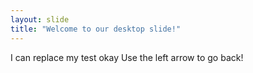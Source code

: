 ```yaml
---
layout: slide
title: "Welcome to our desktop slide!"
---
```

I can replace my test okay
Use the left arrow to go back!